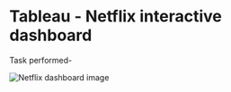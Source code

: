 # Tableau - Netflix interactive dashboard

Task performed- 







![Netflix dashboard image](https://user-images.githubusercontent.com/73480837/227633488-d6a4928b-734a-4bee-999e-24e1b80ba07a.png)
